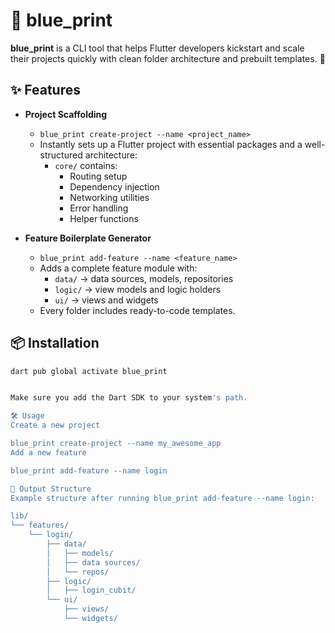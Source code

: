 # 🧱 blue_print

**blue_print** is a CLI tool that helps Flutter developers kickstart and scale their projects quickly with clean folder architecture and prebuilt templates. 🚀

## ✨ Features

- **Project Scaffolding**

  - `blue_print create-project --name <project_name>`
  - Instantly sets up a Flutter project with essential packages and a well-structured architecture:
    - `core/` contains:
      - Routing setup
      - Dependency injection
      - Networking utilities
      - Error handling
      - Helper functions

- **Feature Boilerplate Generator**
  - `blue_print add-feature --name <feature_name>`
  - Adds a complete feature module with:
    - `data/` → data sources, models, repositories
    - `logic/` → view models and logic holders
    - `ui/` → views and widgets
  - Every folder includes ready-to-code templates.

## 📦 Installation

```bash
dart pub global activate blue_print


Make sure you add the Dart SDK to your system's path.

🛠 Usage
Create a new project

blue_print create-project --name my_awesome_app
Add a new feature

blue_print add-feature --name login

📁 Output Structure
Example structure after running blue_print add-feature --name login:

lib/
└── features/
    └── login/
        ├── data/
        │   ├── models/
        │   ├── data sources/
        │   └── repos/
        ├── logic/
        │   ├── login_cubit/
        └── ui/
            ├── views/
            └── widgets/
```
